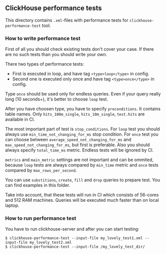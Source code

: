 ## ClickHouse performance tests

This directory contains `.xml`-files with performance tests for `clickhouse-performance-test` tool.

### How to write performance test

First of all you should check existing tests don't cover your case. If there are no such tests than you should write your own.

There two types of performance tests:
* First is executed in loop, and have tag `<type>loop</type>` in config.
* Second one is executed only once and have tag `<type>once</type>` in config.

Type `once` should be used only for endless queries. Even if your query really long (10 seconds+), it's better to choose `loop` test.

After you have choosen type, you have to specify `preconditions`. It contains table names. Only `hits_100m_single`, `hits_10m_single`, `test.hits` are available in CI.

The most important part of test is `stop_conditions`. For `loop` test you should always use `min_time_not_changing_for_ms` stop condition. For `once` test you can choose between `average_speed_not_changing_for_ms` and `max_speed_not_changing_for_ms`, but first is preferable. Also you should always specify `total_time_ms` metric. Endless tests will be ignored by CI.

`metrics` and `main_metric` settings are not important and can be ommited, because `loop` tests are always compared by `min_time` metric and `once` tests compared by `max_rows_per_second`.

You can use `substitions`, `create`, `fill` and `drop` queries to prepare test. You can find examples in this folder.

Take into account, that these tests will run in CI which consists of 56-cores and 512 RAM machines. Queries will be executed much faster than on local laptop.

### How to run performance test

You have to run clickhouse-server and after you can start testing:

```
$ clickhouse-performance-test --input-file my_lovely_test1.xml --input-file my_lovely_test2.xml
$ clickhouse-performance-test --input-file /my_lovely_test_dir/
```
